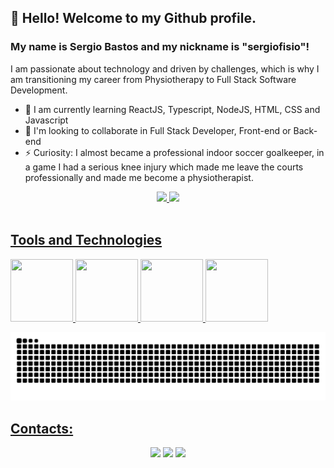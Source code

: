## 👋 Hello! Welcome to my Github profile.
### My name is Sergio Bastos and my nickname is "sergiofisio"!

I am passionate about technology and driven by challenges, which is why I am transitioning my career from Physiotherapy to Full Stack Software Development.

- 🌱 I am currently learning ReactJS, Typescript, NodeJS, HTML, CSS and Javascript
- 👯 I'm looking to collaborate in Full Stack Developer, Front-end or Back-end
- ⚡ Curiosity: I almost became a professional indoor soccer goalkeeper, in a game I had a serious knee injury which made me leave the courts professionally and made me become a physiotherapist.

<div align = 'center'>
<a href="https://github.com/sergiofisio">
<img height="150em" src="https://github-readme-stats.vercel.app/api/top-langs/?username=sergiofisio&layout=compact&langs_count=7&theme=dracula"/>
<img height="150em" src="https://github-readme-stats.vercel.app/api?username=sergiofisio&show_icons=true&theme=dracula&include_all_commits=true&count_private=true"/>
</div>
<br>

## Tools and Technologies

<img src="https://cdn.jsdelivr.net/gh/devicons/devicon/icons/git/git-plain-wordmark.svg" width= '100' height= '100'/> <img src="https://cdn.jsdelivr.net/gh/devicons/devicon/icons/html5/html5-original.svg" width= '100' height= '100' /> <img src="https://cdn.jsdelivr.net/gh/devicons/devicon/icons/css3/css3-plain-wordmark.svg" width= '100' height= '100' /> <img src="https://cdn.jsdelivr.net/gh/devicons/devicon/icons/javascript/javascript-original.svg" width= '100' height= '100'/>

![Snake animation](https://github.com/sergiofisio/sergiofisio/blob/output/github-contribution-grid-snake.svg)

## Contacts:

<div align = 'center'>
<a href = "mailto:sergiobastosfisio@yahoo.com.br"><img src="https://img.shields.io/badge/Gmail-D14836?style=for-the-badge&logo=gmail&logoColor=white" target="_blank"></a>
<a href="https://www.linkedin.com/in/sergio-bastos-jr/" target="_blank"><img src="https://img.shields.io/badge/-LinkedIn-%230077B5?style=for-the-badge&logo=linkedin&logoColor=white" target="_blank"></a>
<a href = 'https://wa.me/+55-(11)965932620' target='_blank'><img src = 'https://scontent.fcgh3-1.fna.fbcdn.net/v/t39.8562-6/302545850_624095499080233_2353782457618232690_n.png?_nc_cat=106&ccb=1-7&_nc_sid=6825c5&_nc_ohc=YRmNGOrSuLIAX_Fl0BR&_nc_ht=scontent.fcgh3-1.fna&oh=00_AfAt-WSON_Fuq6X57cz72qi7Ew2BQe3WxW4CaEyBgaGVdA&oe=63B6D06C' target="_blank" width = '130'></a>
</div>
<br>


